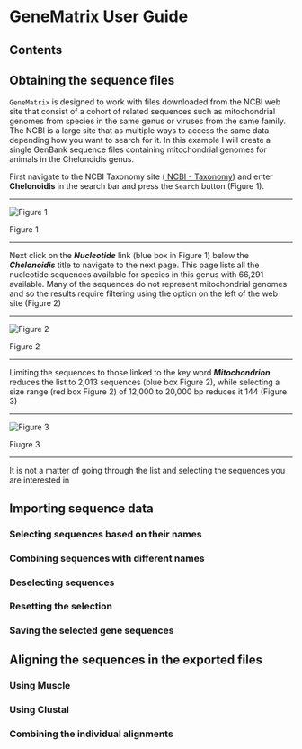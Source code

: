 # GeneMatrix User Guide

## Contents

## Obtaining the sequence files

```GeneMatrix``` is designed to work with files downloaded from the NCBI web site that consist of a cohort of related sequences such as mitochondrial genomes from species in the same genus or viruses from the same family. The NCBI is a large site that as multiple ways to access the same data depending how you want to search for it. In this example I will create a single GenBank sequence files containing mitochondrial genomes for animals in the Chelonoidis genus. 

First navigate to the NCBI Taxonomy site ([ NCBI - Taxonomy](https://www.ncbi.nlm.nih.gov/taxonomy)) and enter **Chelonoidis** in the search bar and press the ```Search``` button (Figure 1).

<hr />

![Figure 1](images/figure1.jpg)

Figure 1

<hr />

Next click on the ___Nucleotide___ link (blue box in Figure 1) below the ___Chelonoidis___ title to navigate to the next page. This page lists all the nucleotide sequences available for species in this genus with 66,291 available. Many of the sequences do not represent mitochondrial genomes and so the results require filtering using the option on the left of the web site (Figure 2) 

<hr />

![Figure 2](images/figure%202.jpg)

Figure 2

<hr />

Limiting the sequences to those linked to the key word ___Mitochondrion___ reduces the list to 2,013 sequences (blue box Figure 2), while selecting a size range (red box Figure 2) of 12,000 to 20,000 bp reduces it 144 (Figure 3)

<hr />


![Figure 3](images/figure3.jpg)

Fiugre 3

<hr />

It is not a matter of going through the list and selecting the sequences you are interested in 

## Importing sequence data

### Selecting sequences based on their names

### Combining sequences with different names

### Deselecting sequences

### Resetting the selection

### Saving the selected gene sequences

## Aligning the sequences in the exported files

### Using Muscle

### Using Clustal

### Combining the individual alignments 